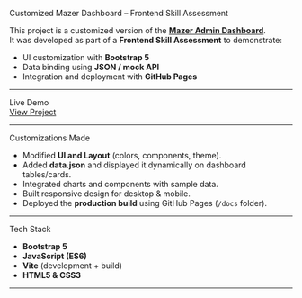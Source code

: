  Customized Mazer Dashboard – Frontend Skill Assessment  

This project is a customized version of the **[Mazer Admin Dashboard](https://github.com/zuramai/mazer)**.  
It was developed as part of a **Frontend Skill Assessment** to demonstrate:  
- UI customization with **Bootstrap 5**  
- Data binding using **JSON / mock API**  
- Integration and deployment with **GitHub Pages**  

---

Live Demo  
 [View Project](https://kallubavimani.github.io/mazer-task/)  

---
Customizations Made  
- Modified **UI and Layout** (colors, components, theme).  
- Added **data.json** and displayed it dynamically on dashboard tables/cards.  
- Integrated charts and components with sample data.  
- Built responsive design for desktop & mobile.  
- Deployed the **production build** using GitHub Pages (`/docs` folder).  

---

 Tech Stack  
- **Bootstrap 5**  
- **JavaScript (ES6)**  
- **Vite** (development + build)  
- **HTML5 & CSS3**  

---

